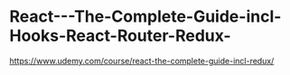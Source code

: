 # React---The-Complete-Guide-incl-Hooks-React-Router-Redux-
https://www.udemy.com/course/react-the-complete-guide-incl-redux/
